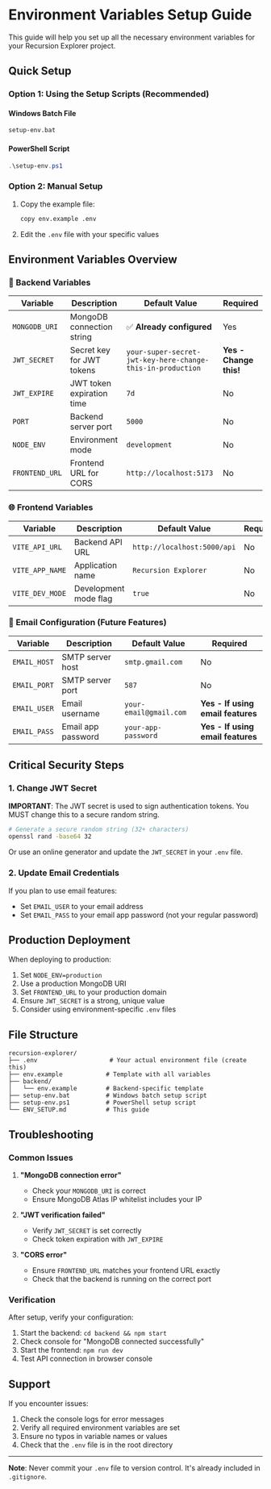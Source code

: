 # Environment Variables Setup Guide

This guide will help you set up all the necessary environment variables for your Recursion Explorer project.

## Quick Setup

### Option 1: Using the Setup Scripts (Recommended)

#### Windows Batch File
```bash
setup-env.bat
```

#### PowerShell Script
```powershell
.\setup-env.ps1
```

### Option 2: Manual Setup

1. Copy the example file:
   ```bash
   copy env.example .env
   ```

2. Edit the `.env` file with your specific values

## Environment Variables Overview

### 🔐 Backend Variables

| Variable | Description | Default Value | Required |
|----------|-------------|---------------|----------|
| `MONGODB_URI` | MongoDB connection string | ✅ **Already configured** | Yes |
| `JWT_SECRET` | Secret key for JWT tokens | `your-super-secret-jwt-key-here-change-this-in-production` | **Yes - Change this!** |
| `JWT_EXPIRE` | JWT token expiration time | `7d` | No |
| `PORT` | Backend server port | `5000` | No |
| `NODE_ENV` | Environment mode | `development` | No |
| `FRONTEND_URL` | Frontend URL for CORS | `http://localhost:5173` | No |

### 🌐 Frontend Variables

| Variable | Description | Default Value | Required |
|----------|-------------|---------------|----------|
| `VITE_API_URL` | Backend API URL | `http://localhost:5000/api` | No |
| `VITE_APP_NAME` | Application name | `Recursion Explorer` | No |
| `VITE_DEV_MODE` | Development mode flag | `true` | No |

### 📧 Email Configuration (Future Features)

| Variable | Description | Default Value | Required |
|----------|-------------|---------------|----------|
| `EMAIL_HOST` | SMTP server host | `smtp.gmail.com` | No |
| `EMAIL_PORT` | SMTP server port | `587` | No |
| `EMAIL_USER` | Email username | `your-email@gmail.com` | **Yes - If using email features** |
| `EMAIL_PASS` | Email app password | `your-app-password` | **Yes - If using email features** |

## Critical Security Steps

### 1. Change JWT Secret
**IMPORTANT**: The JWT secret is used to sign authentication tokens. You MUST change this to a secure random string.

```bash
# Generate a secure random string (32+ characters)
openssl rand -base64 32
```

Or use an online generator and update the `JWT_SECRET` in your `.env` file.

### 2. Update Email Credentials
If you plan to use email features:
- Set `EMAIL_USER` to your email address
- Set `EMAIL_PASS` to your email app password (not your regular password)

## Production Deployment

When deploying to production:

1. Set `NODE_ENV=production`
2. Use a production MongoDB URI
3. Set `FRONTEND_URL` to your production domain
4. Ensure `JWT_SECRET` is a strong, unique value
5. Consider using environment-specific `.env` files

## File Structure

```
recursion-explorer/
├── .env                    # Your actual environment file (create this)
├── env.example            # Template with all variables
├── backend/
│   └── env.example        # Backend-specific template
├── setup-env.bat          # Windows batch setup script
├── setup-env.ps1          # PowerShell setup script
└── ENV_SETUP.md           # This guide
```

## Troubleshooting

### Common Issues

1. **"MongoDB connection error"**
   - Check your `MONGODB_URI` is correct
   - Ensure MongoDB Atlas IP whitelist includes your IP

2. **"JWT verification failed"**
   - Verify `JWT_SECRET` is set correctly
   - Check token expiration with `JWT_EXPIRE`

3. **"CORS error"**
   - Ensure `FRONTEND_URL` matches your frontend URL exactly
   - Check that the backend is running on the correct port

### Verification

After setup, verify your configuration:

1. Start the backend: `cd backend && npm start`
2. Check console for "MongoDB connected successfully"
3. Start the frontend: `npm run dev`
4. Test API connection in browser console

## Support

If you encounter issues:
1. Check the console logs for error messages
2. Verify all required environment variables are set
3. Ensure no typos in variable names or values
4. Check that the `.env` file is in the root directory

---

**Note**: Never commit your `.env` file to version control. It's already included in `.gitignore`. 